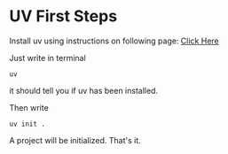 # UV First Steps

Install uv using instructions on following page: [Click Here](https://docs.astral.sh/uv/getting-started/installation/)

Just write in terminal
```
uv
```

it should tell you if uv has been installed.

Then write
```
uv init .
```

A project will be initialized. That's it.